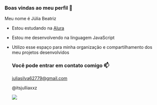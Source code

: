 ### Boas vindas ao meu perfil 💙

Meu nome é Júlia Beatriz

- Estou estudando na [Alura](https://www.alura.com.br)
- Estou me desenvolvendo na linguagem JavaScript
- Utilizo esse espaço para minha organização e compartilhamento dos meu projetos desenvolvidos

  ### Você pode entrar em contato comigo 📫

  juliasilva62779@gmail.com
  
  @itsjulliaxxz

  ![]( https://media1.tenor.com/m/Q6rgr_3z9W0AAAAC/kiss.gif)  
  

